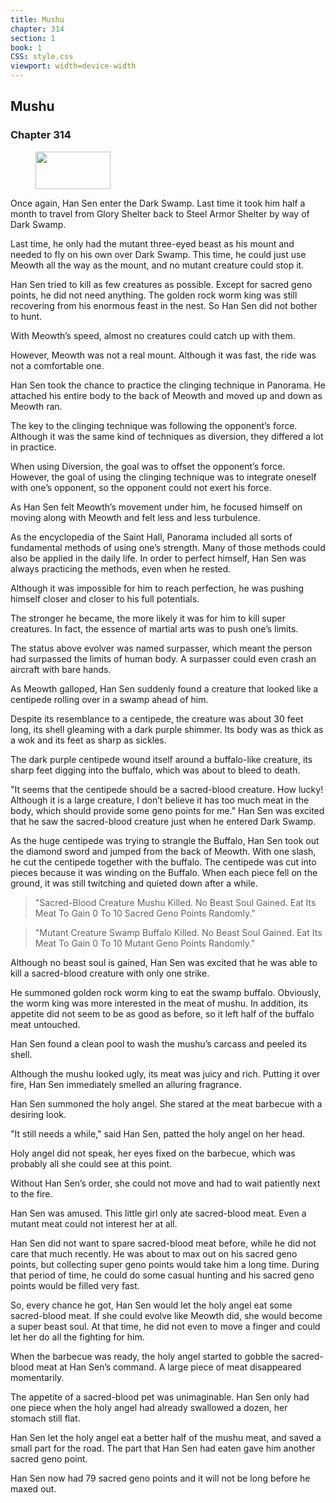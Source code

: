```yaml
---
title: Mushu
chapter: 314
section: 1
book: 1
CSS: style.css
viewport: width=device-width
---
```


## Mushu

### Chapter 314

<figure>
	<img src="../Images/gem.gif" alt="" id="gem" width="120" height="60" />
</figure>

Once again, Han Sen enter the Dark Swamp. Last time it took him half a month to travel from Glory Shelter back to Steel Armor Shelter by way of Dark Swamp.

Last time, he only had the mutant three-eyed beast as his mount and needed to fly on his own over Dark Swamp. This time, he could just use Meowth all the way as the mount, and no mutant creature could stop it.

Han Sen tried to kill as few creatures as possible. Except for sacred geno points, he did not need anything. The golden rock worm king was still recovering from his enormous feast in the nest. So Han Sen did not bother to hunt.

With Meowth’s speed, almost no creatures could catch up with them.

However, Meowth was not a real mount. Although it was fast, the ride was not a comfortable one.

Han Sen took the chance to practice the clinging technique in Panorama. He attached his entire body to the back of Meowth and moved up and down as Meowth ran.

The key to the clinging technique was following the opponent’s force. Although it was the same kind of techniques as diversion, they differed a lot in practice.

When using Diversion, the goal was to offset the opponent’s force. However, the goal of using the clinging technique was to integrate oneself with one’s opponent, so the opponent could not exert his force.

As Han Sen felt Meowth’s movement under him, he focused himself on moving along with Meowth and felt less and less turbulence.

As the encyclopedia of the Saint Hall, Panorama included all sorts of fundamental methods of using one’s strength. Many of those methods could also be applied in the daily life. In order to perfect himself, Han Sen was always practicing the methods, even when he rested.

Although it was impossible for him to reach perfection, he was pushing himself closer and closer to his full potentials.

The stronger he became, the more likely it was for him to kill super creatures. In fact, the essence of martial arts was to push one’s limits.

The status above evolver was named surpasser, which meant the person had surpassed the limits of human body. A surpasser could even crash an aircraft with bare hands.

As Meowth galloped, Han Sen suddenly found a creature that looked like a centipede rolling over in a swamp ahead of him.

Despite its resemblance to a centipede, the creature was about 30 feet long, its shell gleaming with a dark purple shimmer. Its body was as thick as a wok and its feet as sharp as sickles.

The dark purple centipede wound itself around a buffalo-like creature, its sharp feet digging into the buffalo, which was about to bleed to death.

"It seems that the centipede should be a sacred-blood creature. How lucky! Although it is a large creature, I don’t believe it has too much meat in the body, which should provide some geno points for me." Han Sen was excited that he saw the sacred-blood creature just when he entered Dark Swamp.

As the huge centipede was trying to strangle the Buffalo, Han Sen took out the diamond sword and jumped from the back of Meowth. With one slash, he cut the centipede together with the buffalo. The centipede was cut into pieces because it was winding on the Buffalo. When each piece fell on the ground, it was still twitching and quieted down after a while.

> "Sacred-Blood Creature Mushu Killed. No Beast Soul Gained. Eat Its Meat To Gain 0 To 10 Sacred Geno Points Randomly."

> "Mutant Creature Swamp Buffalo Killed. No Beast Soul Gained. Eat Its Meat To Gain 0 To 10 Mutant Geno Points Randomly."

Although no beast soul is gained, Han Sen was excited that he was able to kill a sacred-blood creature with only one strike.

He summoned golden rock worm king to eat the swamp buffalo. Obviously, the worm king was more interested in the meat of mushu. In addition, its appetite did not seem to be as good as before, so it left half of the buffalo meat untouched.

Han Sen found a clean pool to wash the mushu’s carcass and peeled its shell.

Although the mushu looked ugly, its meat was juicy and rich. Putting it over fire, Han Sen immediately smelled an alluring fragrance.

Han Sen summoned the holy angel. She stared at the meat barbecue with a desiring look.

"It still needs a while," said Han Sen, patted the holy angel on her head.

Holy angel did not speak, her eyes fixed on the barbecue, which was probably all she could see at this point.

Without Han Sen’s order, she could not move and had to wait patiently next to the fire.

Han Sen was amused. This little girl only ate sacred-blood meat. Even a mutant meat could not interest her at all.

Han Sen did not want to spare sacred-blood meat before, while he did not care that much recently. He was about to max out on his sacred geno points, but collecting super geno points would take him a long time. During that period of time, he could do some casual hunting and his sacred geno points would be filled very fast.

So, every chance he got, Han Sen would let the holy angel eat some sacred-blood meat. If she could evolve like Meowth did, she would become a super beast soul. At that time, he did not even to move a finger and could let her do all the fighting for him.

When the barbecue was ready, the holy angel started to gobble the sacred-blood meat at Han Sen’s command. A large piece of meat disappeared momentarily.

The appetite of a sacred-blood pet was unimaginable. Han Sen only had one piece when the holy angel had already swallowed a dozen, her stomach still flat.

Han Sen let the holy angel eat a better half of the mushu meat, and saved a small part for the road. The part that Han Sen had eaten gave him another sacred geno point.

Han Sen now had 79 sacred geno points and it will not be long before he maxed out.